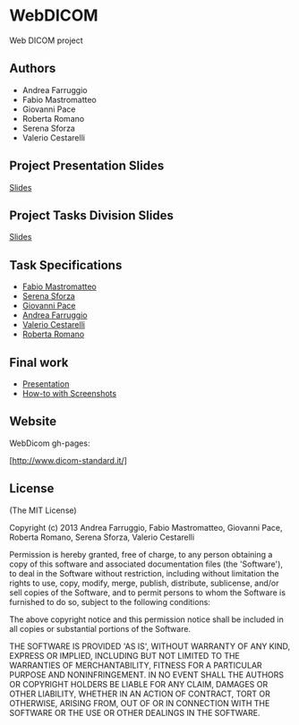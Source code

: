 # WebDICOM

Web DICOM project

## Authors

* Andrea Farruggio
* Fabio Mastromatteo
* Giovanni Pace
* Roberta Romano
* Serena Sforza
* Valerio Cestarelli
 
## Project Presentation Slides
[Slides](http://apily.io/slidify?md=https://raw.github.com/cvdlab-bio/webdicom/master/slides/2013-03-28.md)

## Project Tasks Division Slides
[Slides](http://apily.io/slidify?md=https://raw.github.com/cvdlab-bio/webdicom/master/slides/2013-04-11.md)

## Task Specifications

 - [Fabio Mastromatteo](http://apily.io/slidify?md=https://raw.github.com/cvdlab-bio/webdicom/master/slides/2013-04-18_Fabio_Mastromatteo.md)
 - [Serena Sforza](http://apily.io/slidify?md=https://raw.github.com/cvdlab-bio/webdicom/master/slides/2013-04-18_Serena_Sforza.md) 
 - [Giovanni Pace](http://apily.io/slidify?md=https://raw.github.com/h4ergo/prova/master/PRESENTAZIONI_BIO/presentazione_GP.md)
 - [Andrea Farruggio](http://apily.io/slidify?md=https://raw.github.com/cvdlab-cg/442999/master/progetto/andreafarruggio.md)
 - [Valerio Cestarelli](http://apily.io/slidify?md=https://raw.github.com/cvdlab-bio/webdicom/master/slides/2013-04-18_Valerio_Cestarelli)
 - [Roberta Romano](http://apily.io/slidify?md=https://raw.github.com/cvdlab-bio/webdicom/master/slides/2013-04-18_Roberta_Romano)

## Final work

 - [Presentation](http://apily.io/slidify?md=https://raw.github.com/cvdlab-bio/webdicom/master/Web_Dicom/Doc/Web_DIcom_Doc.md)
 - [How-to with Screenshots](http://apily.io/slidify?md=https://raw.github.com/cvdlab-bio/webdicom/master/Web_Dicom/HowTo_BIO/HowToBio.md)


## Website

WebDicom gh-pages:

[http://www.dicom-standard.it/]


## License

(The MIT License)

Copyright (c) 2013 Andrea Farruggio, Fabio Mastromatteo, Giovanni Pace, Roberta Romano, Serena Sforza, Valerio Cestarelli

Permission is hereby granted, free of charge, to any person obtaining
a copy of this software and associated documentation files (the
'Software'), to deal in the Software without restriction, including
without limitation the rights to use, copy, modify, merge, publish,
distribute, sublicense, and/or sell copies of the Software, and to
permit persons to whom the Software is furnished to do so, subject to
the following conditions:

The above copyright notice and this permission notice shall be
included in all copies or substantial portions of the Software.

THE SOFTWARE IS PROVIDED 'AS IS', WITHOUT WARRANTY OF ANY KIND,
EXPRESS OR IMPLIED, INCLUDING BUT NOT LIMITED TO THE WARRANTIES OF
MERCHANTABILITY, FITNESS FOR A PARTICULAR PURPOSE AND NONINFRINGEMENT.
IN NO EVENT SHALL THE AUTHORS OR COPYRIGHT HOLDERS BE LIABLE FOR ANY
CLAIM, DAMAGES OR OTHER LIABILITY, WHETHER IN AN ACTION OF CONTRACT,
TORT OR OTHERWISE, ARISING FROM, OUT OF OR IN CONNECTION WITH THE
SOFTWARE OR THE USE OR OTHER DEALINGS IN THE SOFTWARE.
